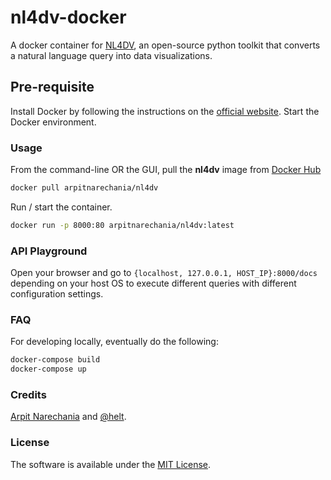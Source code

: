 nl4dv-docker
=================================
A docker container for [NL4DV](https://nl4dv.github.io/nl4dv/), an open-source python toolkit that converts a natural language query into data visualizations.

## Pre-requisite
Install Docker by following the instructions on the [official website](https://docs.docker.com/get-docker/). Start the Docker environment.

### Usage
From the command-line OR the GUI, pull the **nl4dv** image from [Docker Hub](https://hub.docker.com/r/arpitnarechania/nl4dv)
```bash
docker pull arpitnarechania/nl4dv
```

Run / start the container.
```bash
docker run -p 8000:80 arpitnarechania/nl4dv:latest
```

### API Playground
Open your browser and go to `{localhost, 127.0.0.1, HOST_IP}:8000/docs` depending on your host OS to execute different queries with different configuration settings.


### FAQ
For developing locally, eventually do the following:
```bash
docker-compose build
docker-compose up
```

### Credits
<a target="_blank" href="https://www.cc.gatech.edu/~anarechania3">Arpit Narechania</a> and <a target="_blank" href="https://github.com/helt">@helt</a>.

### License
The software is available under the [MIT License](https://github.com/nl4dv/nl4dv-docker/blob/master/LICENSE).
